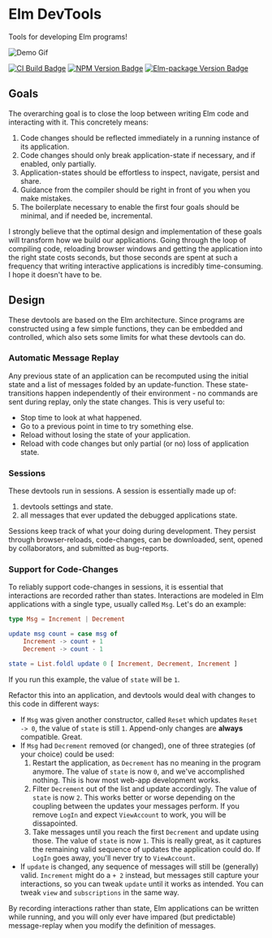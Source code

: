 # Elm DevTools
Tools for developing Elm programs!

![Demo Gif](https://raw.githubusercontent.com/opvasger/elm-devtools/0.1.0/example/example.gif)

[![CI Build Badge](https://api.travis-ci.org/opvasger/elm-devtools.svg?branch=master)](https://travis-ci.org/opvasger/elm-devtools)
[![NPM Version Badge](https://img.shields.io/npm/v/elm-devtools.svg)](https://www.npmjs.com/package/elm-devtools)
[![Elm-package Version Badge](https://img.shields.io/elm-package/v/opvasger/devtools.svg)](https://package.elm-lang.org/packages/opvasger/devtools/latest/)

## Goals
The overarching goal is to close the loop between writing Elm code and interacting with it. This concretely means:
1. Code changes should be reflected immediately in a running instance of its application.
2. Code changes should only break application-state if necessary, and if enabled, only partially.
3. Application-states should be effortless to inspect, navigate, persist and share.
4. Guidance from the compiler should be right in front of you when you make mistakes.
5. The boilerplate necessary to enable the first four goals should be minimal, and if needed be, incremental.

I strongly believe that the optimal design and implementation of these goals will transform how we build our applications. Going through the loop of compiling code, reloading browser windows and getting the application into the right state costs seconds, but those seconds are spent at such a frequency that writing interactive applications is incredibly time-consuming. I hope it doesn't have to be.

## Design
These devtools are based on the Elm architecture. Since programs are constructed using a few simple functions, they can be embedded and controlled, which also sets some limits for what these devtools can do.

### Automatic Message Replay
Any previous state of an application can be recomputed using the initial state and a list of messages folded by an update-function. These state-transitions happen independently of their environment - no commands are sent during replay, only the state changes. This is very useful to:
- Stop time to look at what happened.
- Go to a previous point in time to try something else.
- Reload without losing the state of your application.
- Reload with code changes but only partial (or no) loss of application state.

### Sessions
These devtools run in sessions. A session is essentially made up of:
1. devtools settings and state.
2. all messages that ever updated the debugged applications state.

Sessions keep track of what your doing during development. They persist through browser-reloads, code-changes, can be downloaded, sent, opened by collaborators, and submitted as bug-reports.

### Support for Code-Changes
To reliably support code-changes in sessions, it is essential that interactions are recorded rather than states. Interactions are modeled in Elm applications with a single type, usually called `Msg`. Let's do an example:
```elm
type Msg = Increment | Decrement

update msg count = case msg of
    Increment -> count + 1
    Decrement -> count - 1

state = List.foldl update 0 [ Increment, Decrement, Increment ]
```
If you run this example, the value of `state` will be `1`.

Refactor this into an application, and devtools would deal with changes to this code in different ways:
- If `Msg` was given another constructor, called `Reset` which updates `Reset -> 0`, the value of `state` is still `1`. Append-only changes are **always** compatible. Great.
- If `Msg` had `Decrement` removed (or changed), one of three strategies (of your choice) could be used:
    1. Restart the application, as `Decrement` has no meaning in the program anymore. The value of `state` is now `0`, and   we've accomplished nothing. This is how most web-app development works.
    2. Filter `Decrement` out of the list and update accordingly. The value of `state` is now `2`. This works better or worse depending on the coupling between the updates your messages perform. If you remove `LogIn` and expect `ViewAccount` to work, you will be dissapointed.
    3. Take messages until you reach the first `Decrement` and update using those. The value of `state` is now `1`. This is really great, as it captures the remaining valid sequence of updates the application could do. If `LogIn` goes away, you'll never try to `ViewAccount`.
- If `update` is changed, any sequence of messages will still be (generally) valid. `Increment` might do a `+ 2` instead, but messages still capture your interactions, so you can tweak `update` until it works as intended. You can tweak `view` and `subscriptions` in the same way.

By recording interactions rather than state, Elm applications can be written while running, and you will only ever have impared (but predictable) message-replay when you modify the definition of messages.